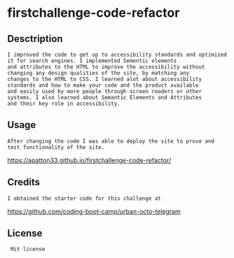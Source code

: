 # firstchallenge-code-refactor


## Desctription
    I improved the code to get up to accessibility standards and optimized it for search engines. I implemented Sementic elements 
    and attributes to the HTML to improve the accessibility without changing any design qualities of the site, by matching any 
    changes to the HTML to CSS. I learned alot about accessibility standards and how to make your code and the product available 
    and easily used by more people through screen readers or other systems. I also learned about Semantic Elements and Attributes 
    and their key role in accessibility. 

## Usage
    After changing the code I was able to deploy the site to prove and test functionality of the site. 
https://apatton33.github.io/firstchallenge-code-refactor/
    
## Credits
    I obtained the starter code for this challenge at 
https://github.com/coding-boot-camp/urban-octo-telegram

## License 
     Mit license
